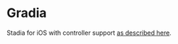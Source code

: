 # Gradia
Stadia for iOS with controller support [as described here](https://itnext.io/how-to-get-stadia-running-on-ios-32495e1df2c1).
